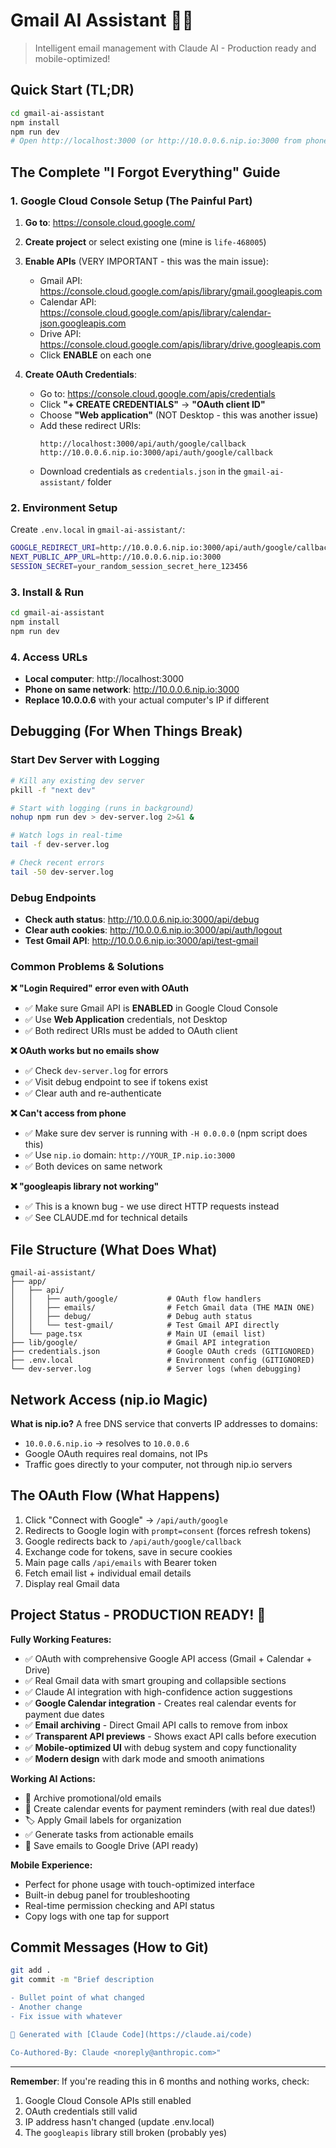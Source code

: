 # Gmail AI Assistant 🤖📧

> Intelligent email management with Claude AI - Production ready and mobile-optimized!

## Quick Start (TL;DR)

```bash
cd gmail-ai-assistant
npm install
npm run dev
# Open http://localhost:3000 (or http://10.0.0.6.nip.io:3000 from phone)
```

## The Complete "I Forgot Everything" Guide

### 1. Google Cloud Console Setup (The Painful Part)

1. **Go to**: https://console.cloud.google.com/
2. **Create project** or select existing one (mine is `life-468005`)
3. **Enable APIs** (VERY IMPORTANT - this was the main issue):
   - Gmail API: https://console.cloud.google.com/apis/library/gmail.googleapis.com
   - Calendar API: https://console.cloud.google.com/apis/library/calendar-json.googleapis.com
   - Drive API: https://console.cloud.google.com/apis/library/drive.googleapis.com
   - Click **ENABLE** on each one

4. **Create OAuth Credentials**:
   - Go to: https://console.cloud.google.com/apis/credentials
   - Click **"+ CREATE CREDENTIALS"** → **"OAuth client ID"**
   - Choose **"Web application"** (NOT Desktop - this was another issue)
   - Add these redirect URIs:
     ```
     http://localhost:3000/api/auth/google/callback
     http://10.0.0.6.nip.io:3000/api/auth/google/callback
     ```
   - Download credentials as `credentials.json` in the `gmail-ai-assistant/` folder

### 2. Environment Setup

Create `.env.local` in `gmail-ai-assistant/`:
```bash
GOOGLE_REDIRECT_URI=http://10.0.0.6.nip.io:3000/api/auth/google/callback
NEXT_PUBLIC_APP_URL=http://10.0.0.6.nip.io:3000
SESSION_SECRET=your_random_session_secret_here_123456
```

### 3. Install & Run

```bash
cd gmail-ai-assistant
npm install
npm run dev
```

### 4. Access URLs

- **Local computer**: http://localhost:3000
- **Phone on same network**: http://10.0.0.6.nip.io:3000
- **Replace 10.0.0.6** with your actual computer's IP if different

## Debugging (For When Things Break)

### Start Dev Server with Logging
```bash
# Kill any existing dev server
pkill -f "next dev"

# Start with logging (runs in background)
nohup npm run dev > dev-server.log 2>&1 &

# Watch logs in real-time
tail -f dev-server.log

# Check recent errors
tail -50 dev-server.log
```

### Debug Endpoints
- **Check auth status**: http://10.0.0.6.nip.io:3000/api/debug
- **Clear auth cookies**: http://10.0.0.6.nip.io:3000/api/auth/logout
- **Test Gmail API**: http://10.0.0.6.nip.io:3000/api/test-gmail

### Common Problems & Solutions

**❌ "Login Required" error even with OAuth**
- ✅ Make sure Gmail API is **ENABLED** in Google Cloud Console
- ✅ Use **Web Application** credentials, not Desktop
- ✅ Both redirect URIs must be added to OAuth client

**❌ OAuth works but no emails show**
- ✅ Check `dev-server.log` for errors
- ✅ Visit debug endpoint to see if tokens exist
- ✅ Clear auth and re-authenticate

**❌ Can't access from phone**  
- ✅ Make sure dev server is running with `-H 0.0.0.0` (npm script does this)
- ✅ Use `nip.io` domain: `http://YOUR_IP.nip.io:3000`
- ✅ Both devices on same network

**❌ "googleapis library not working"**
- ✅ This is a known bug - we use direct HTTP requests instead
- ✅ See CLAUDE.md for technical details

## File Structure (What Does What)

```
gmail-ai-assistant/
├── app/
│   ├── api/
│   │   ├── auth/google/           # OAuth flow handlers
│   │   ├── emails/                # Fetch Gmail data (THE MAIN ONE)
│   │   ├── debug/                 # Debug auth status
│   │   └── test-gmail/            # Test Gmail API directly
│   └── page.tsx                   # Main UI (email list)
├── lib/google/                    # Gmail API integration
├── credentials.json               # Google OAuth creds (GITIGNORED)
├── .env.local                     # Environment config (GITIGNORED)
└── dev-server.log                 # Server logs (when debugging)
```

## Network Access (nip.io Magic)

**What is nip.io?** A free DNS service that converts IP addresses to domains:
- `10.0.0.6.nip.io` → resolves to `10.0.0.6`
- Google OAuth requires real domains, not IPs
- Traffic goes directly to your computer, not through nip.io servers

## The OAuth Flow (What Happens)

1. Click "Connect with Google" → `/api/auth/google`
2. Redirects to Google login with `prompt=consent` (forces refresh tokens)
3. Google redirects back to `/api/auth/google/callback`
4. Exchange code for tokens, save in secure cookies
5. Main page calls `/api/emails` with Bearer token
6. Fetch email list + individual email details
7. Display real Gmail data

## Project Status - PRODUCTION READY! 🚀

**Fully Working Features:**
- ✅ OAuth with comprehensive Google API access (Gmail + Calendar + Drive)
- ✅ Real Gmail data with smart grouping and collapsible sections
- ✅ Claude AI integration with high-confidence action suggestions
- ✅ **Google Calendar integration** - Creates real calendar events for payment due dates
- ✅ **Email archiving** - Direct Gmail API calls to remove from inbox
- ✅ **Transparent API previews** - Shows exact API calls before execution
- ✅ **Mobile-optimized UI** with debug system and copy functionality
- ✅ **Modern design** with dark mode and smooth animations

**Working AI Actions:**
- 📧 Archive promotional/old emails
- 📅 Create calendar events for payment reminders (with real due dates!)
- 🏷️ Apply Gmail labels for organization
- ✅ Generate tasks from actionable emails
- 💾 Save emails to Google Drive (API ready)

**Mobile Experience:**
- Perfect for phone usage with touch-optimized interface
- Built-in debug panel for troubleshooting
- Real-time permission checking and API status
- Copy logs with one tap for support

## Commit Messages (How to Git)

```bash
git add .
git commit -m "Brief description

- Bullet point of what changed
- Another change
- Fix issue with whatever

🤖 Generated with [Claude Code](https://claude.ai/code)

Co-Authored-By: Claude <noreply@anthropic.com>"
```

---

**Remember**: If you're reading this in 6 months and nothing works, check:
1. Google Cloud Console APIs still enabled
2. OAuth credentials still valid  
3. IP address hasn't changed (update .env.local)
4. The `googleapis` library still broken (probably yes)